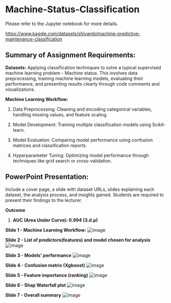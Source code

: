 # Machine-Status-Classification

Please refer to the Jupyter notebook for more details.

https://www.kaggle.com/datasets/shivamb/machine-predictive-maintenance-classification


## **Summary of Assignment Requirements:**
**Datasets:** 
Applying classification techniques to solve a typical supervised machine learning problem - Machine status. This involves data preprocessing, training machine learning models, evaluating their performance, and presenting results clearly through code comments and visualizations.


**Machine Learning Workflow:**
1. Data Preprocessing: Cleaning and encoding categorical variables, handling missing values, and feature scaling.

2. Model Development: Training multiple classification models using Scikit-learn.

3. Model Evaluation: Comparing model performance using confusion matrices and classification reports.

4. Hyperparameter Tuning: Optimizing model performance through techniques like grid search or cross-validation.

## **PowerPoint Presentation:**
Include a cover page, a slide with dataset URLs, slides explaining each dataset, the analysis process, and insights gained. Students are required to present their findings to the lecturer.

**Outcome** 


1. **AUC (Area Under Curve): 0.994 (3.d.p)**


**Slide 1 - Machine Learning Workflow:**
![image](https://github.com/user-attachments/assets/8fd92753-8a7f-4793-92ec-bfb64df0a83c)

**Slide 2 - List of predictors(features) and model chosen for analysis**
![image](https://github.com/user-attachments/assets/8f63b1e5-6ed0-444c-b8ba-829961218161)

**Slide 3 - Models' performance**
![image](https://github.com/user-attachments/assets/e48a3e67-6764-44d0-b17c-fd403dfa29e2)

**Slide 4 - Confusion matrix  (Xgboost)**
![image](https://github.com/user-attachments/assets/58c7f3cb-64c7-4a88-89d9-c8901e8fe696)

**Slide 5 - Feature importance (ranking)**
![image](https://github.com/user-attachments/assets/04f501e3-2ad6-4413-81db-d2e1a9554a3d)

**Slide 6 - Shap Waterfall plot**
![image](https://github.com/user-attachments/assets/9d8bb42f-3bac-4424-8fb6-65f3c4495280)

**Slide 7 - Overall summary**
![image](https://github.com/user-attachments/assets/1f58501a-00d9-4b1e-89ba-301aa3a12313)

